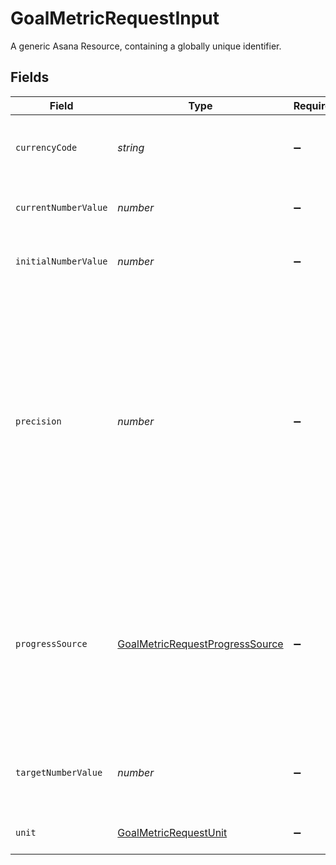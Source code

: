 # GoalMetricRequestInput

A generic Asana Resource, containing a globally unique identifier.


## Fields

| Field                                                                                                                                                                                                                                                                                                                                                                                                                             | Type                                                                                                                                                                                                                                                                                                                                                                                                                              | Required                                                                                                                                                                                                                                                                                                                                                                                                                          | Description                                                                                                                                                                                                                                                                                                                                                                                                                       | Example                                                                                                                                                                                                                                                                                                                                                                                                                           |
| --------------------------------------------------------------------------------------------------------------------------------------------------------------------------------------------------------------------------------------------------------------------------------------------------------------------------------------------------------------------------------------------------------------------------------- | --------------------------------------------------------------------------------------------------------------------------------------------------------------------------------------------------------------------------------------------------------------------------------------------------------------------------------------------------------------------------------------------------------------------------------- | --------------------------------------------------------------------------------------------------------------------------------------------------------------------------------------------------------------------------------------------------------------------------------------------------------------------------------------------------------------------------------------------------------------------------------- | --------------------------------------------------------------------------------------------------------------------------------------------------------------------------------------------------------------------------------------------------------------------------------------------------------------------------------------------------------------------------------------------------------------------------------- | --------------------------------------------------------------------------------------------------------------------------------------------------------------------------------------------------------------------------------------------------------------------------------------------------------------------------------------------------------------------------------------------------------------------------------- |
| `currencyCode`                                                                                                                                                                                                                                                                                                                                                                                                                    | *string*                                                                                                                                                                                                                                                                                                                                                                                                                          | :heavy_minus_sign:                                                                                                                                                                                                                                                                                                                                                                                                                | ISO 4217 currency code to format this custom field. This will be null if the `unit` is not `currency`.                                                                                                                                                                                                                                                                                                                            | EUR                                                                                                                                                                                                                                                                                                                                                                                                                               |
| `currentNumberValue`                                                                                                                                                                                                                                                                                                                                                                                                              | *number*                                                                                                                                                                                                                                                                                                                                                                                                                          | :heavy_minus_sign:                                                                                                                                                                                                                                                                                                                                                                                                                | This number is the current value of a goal metric of type number.                                                                                                                                                                                                                                                                                                                                                                 | 8.12                                                                                                                                                                                                                                                                                                                                                                                                                              |
| `initialNumberValue`                                                                                                                                                                                                                                                                                                                                                                                                              | *number*                                                                                                                                                                                                                                                                                                                                                                                                                          | :heavy_minus_sign:                                                                                                                                                                                                                                                                                                                                                                                                                | This number is the start value of a goal metric of type number.                                                                                                                                                                                                                                                                                                                                                                   | 5.2                                                                                                                                                                                                                                                                                                                                                                                                                               |
| `precision`                                                                                                                                                                                                                                                                                                                                                                                                                       | *number*                                                                                                                                                                                                                                                                                                                                                                                                                          | :heavy_minus_sign:                                                                                                                                                                                                                                                                                                                                                                                                                | *Conditional*. Only relevant for goal metrics of type ‘Number’. This field dictates the number of places after the decimal to round to, i.e. 0 is integer values, 1 rounds to the nearest tenth, and so on. Must be between 0 and 6, inclusive.<br/>For percentage format, this may be unintuitive, as a value of 0.25 has a precision of 0, while a value of 0.251 has a precision of 1. This is due to 0.25 being displayed as 25%. | 2                                                                                                                                                                                                                                                                                                                                                                                                                                 |
| `progressSource`                                                                                                                                                                                                                                                                                                                                                                                                                  | [GoalMetricRequestProgressSource](../../models/shared/goalmetricrequestprogresssource.md)                                                                                                                                                                                                                                                                                                                                         | :heavy_minus_sign:                                                                                                                                                                                                                                                                                                                                                                                                                | This field defines how the progress value of a goal metric is being calculated. A goal's progress can be provided manually by the user, calculated automatically from contributing subgoals or projects, or managed by an integration with an external data source, such as Salesforce.                                                                                                                                           | manual                                                                                                                                                                                                                                                                                                                                                                                                                            |
| `targetNumberValue`                                                                                                                                                                                                                                                                                                                                                                                                               | *number*                                                                                                                                                                                                                                                                                                                                                                                                                          | :heavy_minus_sign:                                                                                                                                                                                                                                                                                                                                                                                                                | This number is the end value of a goal metric of type number. This number cannot equal `initial_number_value`.                                                                                                                                                                                                                                                                                                                    | 10.2                                                                                                                                                                                                                                                                                                                                                                                                                              |
| `unit`                                                                                                                                                                                                                                                                                                                                                                                                                            | [GoalMetricRequestUnit](../../models/shared/goalmetricrequestunit.md)                                                                                                                                                                                                                                                                                                                                                             | :heavy_minus_sign:                                                                                                                                                                                                                                                                                                                                                                                                                | A supported unit of measure for the goal metric, or none.                                                                                                                                                                                                                                                                                                                                                                         |                                                                                                                                                                                                                                                                                                                                                                                                                                   |